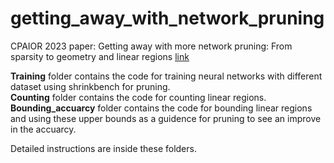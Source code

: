 # getting_away_with_network_pruning
CPAIOR 2023 paper: Getting away with more network pruning: From sparsity to geometry and linear regions
[link](https://arxiv.org/abs/2301.07966)
 
**Training** folder contains the code for training neural networks with different dataset using shrinkbench for pruning.  
**Counting** folder contains the code for counting linear regions.  
**Bounding_accuarcy** folder contains the code for bounding linear regions and using these upper bounds as a guidence for pruning to see an improve in the accuarcy.   

Detailed instructions are inside these folders.
